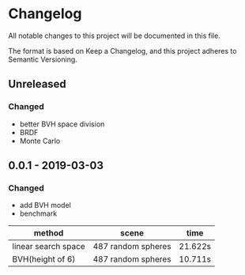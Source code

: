 # Changelog
All notable changes to this project will be documented in this file.

The format is based on Keep a Changelog, and this project adheres to Semantic Versioning.

## Unreleased

### Changed
- better BVH space division
- BRDF
- Monte Carlo


## 0.0.1 - 2019-03-03
### Changed
- add BVH model 
- benchmark

| method              | scene               | time    |
|---------------------|---------------------|---------|
| linear search space | 487 random spheres  | 21.622s |
| BVH(height of 6)    | 487 random spheres  | 10.711s |